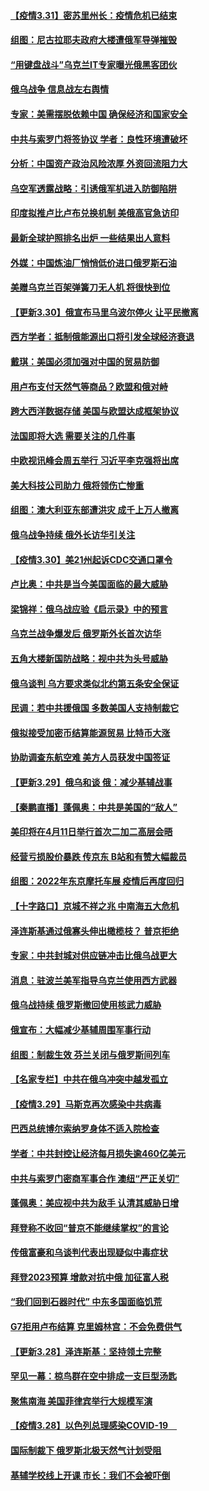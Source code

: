 #### [【疫情3.31】密苏里州长：疫情危机已结束](../pages/nsc418/n13685504.md?t=03312103) 
#### [组图：尼古拉耶夫政府大楼遭俄军导弹摧毁](../pages/nsc418/n13683373.md?t=03312103) 
#### [“用键盘战斗”乌克兰IT专家曝光俄黑客团伙](../pages/nsc418/n13684991.md?t=03312103) 
#### [俄乌战争 信息战左右舆情](../pages/nsc418/n13684987.md?t=03312103) 
#### [专家：美需摆脱依赖中国 确保经济和国家安全](../pages/nsc418/n13684518.md?t=03312103) 
#### [中共与索罗门将签协议 学者：良性环境遭破坏](../pages/nsc418/n13684536.md?t=03312103) 
#### [分析：中国资产政治风险浓厚 外资回流阻力大](../pages/nsc418/n13684349.md?t=03312103) 
#### [乌空军透露战略：引诱俄军机进入防御陷阱](../pages/nsc418/n13684456.md?t=03312103) 
#### [印度拟推卢比卢布兑换机制 美俄高官急访印](../pages/nsc418/n13684425.md?t=03312103) 
#### [最新全球护照排名出炉 一些结果出人意料](../pages/nsc418/n13684169.md?t=03312103) 
#### [外媒：中国炼油厂悄悄低价进口俄罗斯石油](../pages/nsc418/n13684278.md?t=03312103) 
#### [美赠乌克兰百架弹簧刀无人机 将很快到位](../pages/nsc418/n13684178.md?t=03312103) 
#### [【更新3.30】俄宣布马里乌波尔停火 让平民撤离](../pages/nsc418/n13683312.md?t=03312103) 
#### [西方学者：抵制俄能源出口将引发全球经济衰退](../pages/nsc418/n13684225.md?t=03312103) 
#### [戴琪：美国必须加强对中国的贸易防御](../pages/nsc418/n13684167.md?t=03312103) 
#### [用卢布支付天然气等商品？欧盟和俄对峙](../pages/nsc418/n13684096.md?t=03312103) 
#### [跨大西洋数据存储 美国与欧盟达成框架协议](../pages/nsc418/n13684156.md?t=03312103) 
#### [法国即将大选 需要关注的几件事](../pages/nsc418/n13683808.md?t=03312103) 
#### [中欧视讯峰会周五举行 习近平李克强将出席](../pages/nsc418/n13683858.md?t=03312103) 
#### [美大科技公司助力 俄将领伤亡惨重](../pages/nsc418/n13683899.md?t=03312103) 
#### [组图：澳大利亚东部遭洪灾 成千上万人撤离](../pages/nsc418/n13683597.md?t=03312103) 
#### [俄乌战争持续 俄外长访华引关注](../pages/nsc418/n13683533.md?t=03312103) 
#### [【疫情3.30】美21州起诉CDC交通口罩令](../pages/nsc418/n13681868.md?t=03312103) 
#### [卢比奥：中共是当今美国面临的最大威胁](../pages/nsc418/n13682531.md?t=03312103) 
#### [梁锦祥：俄乌战应验《启示录》中的预言](../pages/nsc418/n13682256.md?t=03312103) 
#### [乌克兰战争爆发后 俄罗斯外长首次访华](../pages/nsc418/n13682862.md?t=03312103) 
#### [五角大楼新国防战略：视中共为头号威胁](../pages/nsc418/n13682512.md?t=03312103) 
#### [俄乌谈判 乌方要求类似北约第五条安全保证](../pages/nsc418/n13682519.md?t=03312103) 
#### [民调：若中共援俄国 多数美国人支持制裁它](../pages/nsc418/n13682322.md?t=03312103) 
#### [俄拟接受加密币结算能源贸易 比特币大涨](../pages/nsc418/n13682181.md?t=03312103) 
#### [协助调查东航空难 美方人员获发中国签证](../pages/nsc418/n13681776.md?t=03312103) 
#### [【更新3.29】俄乌和谈 俄：减少基辅战事](../pages/nsc418/n13680855.md?t=03312103) 
#### [【秦鹏直播】蓬佩奥：中共是美国的“敌人”](../pages/nsc418/n13681819.md?t=03312103) 
#### [美印将在4月11日举行首次二加二高层会晤](../pages/nsc418/n13681750.md?t=03312103) 
#### [经营亏损股价暴跌 传京东 B站和有赞大幅裁员](../pages/nsc418/n13681629.md?t=03312103) 
#### [组图：2022年东京摩托车展 疫情后再度回归](../pages/nsc418/n13678423.md?t=03312103) 
#### [【十字路口】京城不祥之兆 中南海五大危机](../pages/nsc418/n13681057.md?t=03312103) 
#### [泽连斯基通过俄寡头伸出橄榄枝？ 普京拒绝](../pages/nsc418/n13681561.md?t=03312103) 
#### [专家：中共封城对供应链冲击比俄乌战更大](../pages/nsc418/n13681593.md?t=03312103) 
#### [消息：驻波兰美军指导乌克兰使用西方武器](../pages/nsc418/n13681601.md?t=03312103) 
#### [俄乌战持续 俄罗斯撤回使用核武力威胁](../pages/nsc418/n13681293.md?t=03312103) 
#### [俄宣布：大幅减少基辅周围军事行动](../pages/nsc418/n13681409.md?t=03312103) 
#### [组图：制裁生效 芬兰关闭与俄罗斯间列车](../pages/nsc418/n13681086.md?t=03312103) 
#### [【名家专栏】中共在俄乌冲突中越发孤立](../pages/nsc418/n13681024.md?t=03312103) 
#### [【疫情3.29】马斯克再次感染中共病毒](../pages/nsc418/n13680482.md?t=03312103) 
#### [巴西总统博尔索纳罗身体不适入院检查](../pages/nsc418/n13680625.md?t=03312103) 
#### [学者：中共封控让经济每月损失逾460亿美元](../pages/nsc418/n13680436.md?t=03312103) 
#### [中共与索罗门密商军事合作 澳纽“严正关切”](../pages/nsc418/n13679744.md?t=03312103) 
#### [蓬佩奥：美应视中共为敌手 认清其威胁日增](../pages/nsc418/n13680073.md?t=03312103) 
#### [拜登称不收回“普京不能继续掌权”的言论](../pages/nsc418/n13679586.md?t=03312103) 
#### [传俄富豪和乌谈判代表出现疑似中毒症状](../pages/nsc418/n13679488.md?t=03312103) 
#### [拜登2023预算 增款对抗中俄 加征富人税](../pages/nsc418/n13679355.md?t=03312103) 
#### [“我们回到石器时代” 中东多国面临饥荒](../pages/nsc418/n13679247.md?t=03312103) 
#### [G7拒用卢布结算 克里姆林宫：不会免费供气](../pages/nsc418/n13678963.md?t=03312103) 
#### [【更新3.28】泽连斯基：坚持领土完整](../pages/nsc418/n13678637.md?t=03312103) 
#### [罕见一幕：椋鸟群在空中排成一支巨型汤匙](../pages/nsc418/n13678613.md?t=03312103) 
#### [聚焦南海 美国菲律宾举行大规模军演](../pages/nsc418/n13678670.md?t=03312103) 
#### [【疫情3.28】以色列总理感染COVID-19　](../pages/nsc418/n13678095.md?t=03312103) 
#### [国际制裁下 俄罗斯北极天然气计划受阻](../pages/nsc418/n13678312.md?t=03312103) 
#### [基辅学校线上开课 市长：我们不会被吓倒](../pages/nsc418/n13678098.md?t=03312103) 
